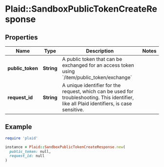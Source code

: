 # Plaid::SandboxPublicTokenCreateResponse

## Properties

| Name | Type | Description | Notes |
| ---- | ---- | ----------- | ----- |
| **public_token** | **String** | A public token that can be exchanged for an access token using &#x60;/item/public_token/exchange&#x60; |  |
| **request_id** | **String** | A unique identifier for the request, which can be used for troubleshooting. This identifier, like all Plaid identifiers, is case sensitive. |  |

## Example

```ruby
require 'plaid'

instance = Plaid::SandboxPublicTokenCreateResponse.new(
  public_token: null,
  request_id: null
)
```

